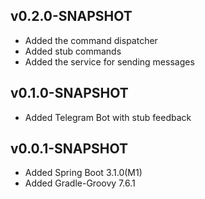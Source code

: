 ## v0.2.0-SNAPSHOT
* Added the command dispatcher
* Added stub commands
* Added the service for sending messages

## v0.1.0-SNAPSHOT
* Added Telegram Bot with stub feedback

## v0.0.1-SNAPSHOT
* Added Spring Boot 3.1.0(M1)
* Added Gradle-Groovy 7.6.1
